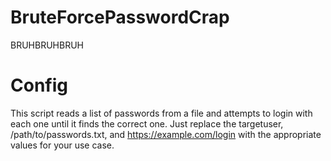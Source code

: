 # BruteForcePasswordCrap
BRUHBRUHBRUH
# Config
This script reads a list of passwords from a file and attempts to login with each one until it finds the correct one. Just replace the targetuser, /path/to/passwords.txt, and https://example.com/login with the appropriate values for your use case.
